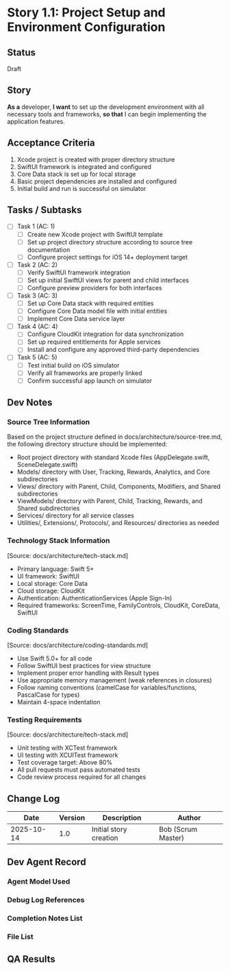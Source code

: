 # Story 1.1: Project Setup and Environment Configuration

## Status
Draft

## Story
**As a** developer,
**I want** to set up the development environment with all necessary tools and frameworks,
**so that** I can begin implementing the application features.

## Acceptance Criteria
1. Xcode project is created with proper directory structure
2. SwiftUI framework is integrated and configured
3. Core Data stack is set up for local storage
4. Basic project dependencies are installed and configured
5. Initial build and run is successful on simulator

## Tasks / Subtasks
- [ ] Task 1 (AC: 1)
  - [ ] Create new Xcode project with SwiftUI template
  - [ ] Set up project directory structure according to source tree documentation
  - [ ] Configure project settings for iOS 14+ deployment target
- [ ] Task 2 (AC: 2)
  - [ ] Verify SwiftUI framework integration
  - [ ] Set up initial SwiftUI views for parent and child interfaces
  - [ ] Configure preview providers for both interfaces
- [ ] Task 3 (AC: 3)
  - [ ] Set up Core Data stack with required entities
  - [ ] Configure Core Data model file with initial entities
  - [ ] Implement Core Data service layer
- [ ] Task 4 (AC: 4)
  - [ ] Configure CloudKit integration for data synchronization
  - [ ] Set up required entitlements for Apple services
  - [ ] Install and configure any approved third-party dependencies
- [ ] Task 5 (AC: 5)
  - [ ] Test initial build on iOS simulator
  - [ ] Verify all frameworks are properly linked
  - [ ] Confirm successful app launch on simulator

## Dev Notes
### Source Tree Information
Based on the project structure defined in docs/architecture/source-tree.md, the following directory structure should be implemented:
- Root project directory with standard Xcode files (AppDelegate.swift, SceneDelegate.swift)
- Models/ directory with User, Tracking, Rewards, Analytics, and Core subdirectories
- Views/ directory with Parent, Child, Components, Modifiers, and Shared subdirectories
- ViewModels/ directory with Parent, Child, Tracking, Rewards, and Shared subdirectories
- Services/ directory for all service classes
- Utilities/, Extensions/, Protocols/, and Resources/ directories as needed

### Technology Stack Information
[Source: docs/architecture/tech-stack.md]
- Primary language: Swift 5+
- UI framework: SwiftUI
- Local storage: Core Data
- Cloud storage: CloudKit
- Authentication: AuthenticationServices (Apple Sign-In)
- Required frameworks: ScreenTime, FamilyControls, CloudKit, CoreData, SwiftUI

### Coding Standards
[Source: docs/architecture/coding-standards.md]
- Use Swift 5.0+ for all code
- Follow SwiftUI best practices for view structure
- Implement proper error handling with Result types
- Use appropriate memory management (weak references in closures)
- Follow naming conventions (camelCase for variables/functions, PascalCase for types)
- Maintain 4-space indentation

### Testing Requirements
[Source: docs/architecture/tech-stack.md]
- Unit testing with XCTest framework
- UI testing with XCUITest framework
- Test coverage target: Above 80%
- All pull requests must pass automated tests
- Code review process required for all changes

## Change Log
| Date | Version | Description | Author |
|------|---------|-------------|--------|
| 2025-10-14 | 1.0 | Initial story creation | Bob (Scrum Master) |

## Dev Agent Record

### Agent Model Used

### Debug Log References

### Completion Notes List

### File List

## QA Results